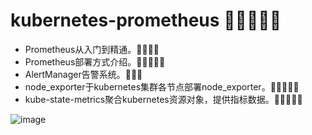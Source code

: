 # kubernetes-prometheus :star2::star2::star2::star2::star2:

- Prometheus从入门到精通。🌟🌟🌟🌟
- Prometheus部署方式介绍。🌟🌟🌟🌟🌟
- AlertManager告警系统。🌟🌟🌟
- node_exporter于kubernetes集群各节点部署node_exporter。🌟🌟🌟🌟🌟
- kube-state-metrics聚合kubernetes资源对象，提供指标数据。🌟🌟🌟🌟🌟

![image](https://github.com/user-attachments/assets/06f4e72f-fa94-44d0-a19b-c003bd173d22)
